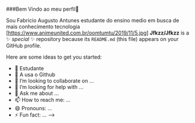 ###Bem Vindo ao meu perfil👋  

Sou Fabricio Augusto Antunes estudante do ensino medio em busca de mais conhecimento tecnologia
[https://www.animeunited.com.br/oomtumtu/2019/11/5.jpg]
**Jfkzz/Jfkzz** is a ✨ _special_ ✨ repository because its `README.md` (this file) appears on your GitHub profile.

Here are some ideas to get you started:

- 🔭 Estudante
- 🌱 A usa o Github
- 👯 I’m looking to collaborate on ...
- 🤔 I’m looking for help with ...
- 💬 Ask me about ...
- 📫 How to reach me: ...
- 😄 Pronouns: ...
- ⚡ Fun fact: ...
-->
